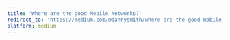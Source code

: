 ```yaml
---
title: 'Where are the good Mobile Networks?'
redirect_to: 'https://medium.com/@dannysmith/where-are-the-good-mobile-networks-268aed39813f'
platform: medium
---
```

